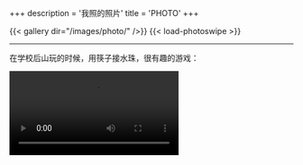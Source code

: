 +++
description = '我照的照片'
title = 'PHOTO'
+++

{{< gallery dir="/images/photo/" />}} {{< load-photoswipe >}}

---

在学校后山玩的时候，用筷子接水珠，很有趣的游戏：

<video controls preload src="https://cdn.jsdelivr.net/gh/tianheg/static@main/video/water-drips-down-the-chopsticks.mp4" >
</video>
